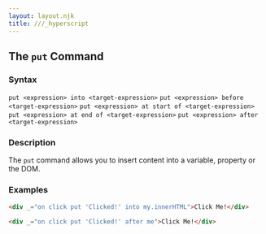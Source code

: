 ```yaml
---
layout: layout.njk
title: ///_hyperscript
---
```


## The `put` Command

### Syntax

`put <expression> into <target-expression>`
`put <expression> before <target-expression>`
`put <expression> at start of <target-expression>`
`put <expression> at end of <target-expression>`
`put <expression> after <target-expression>`

### Description

The `put` command allows you to insert content into a variable, property or the DOM.

### Examples

```html
<div _="on click put 'Clicked!' into my.innerHTML">Click Me!</div>

<div _="on click put 'Clicked!' after me">Click Me!</div>
```